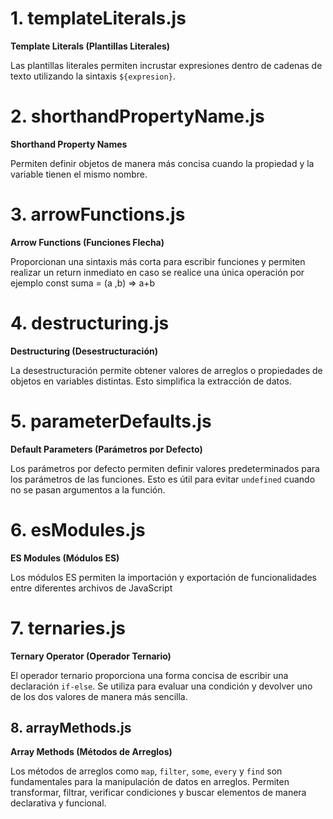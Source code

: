 # 1. templateLiterals.js
**Template Literals (Plantillas Literales)**

Las plantillas literales permiten incrustar expresiones dentro de cadenas de texto utilizando la sintaxis `${expresion}`.

# 2. shorthandPropertyName.js
**Shorthand Property Names**

Permiten definir objetos de manera más concisa cuando la propiedad y la variable tienen el mismo nombre.

# 3. arrowFunctions.js
**Arrow Functions (Funciones Flecha)**

Proporcionan una sintaxis más corta para escribir funciones y permiten realizar un return inmediato en caso se realice una única operación por ejemplo const suma = (a ,b) => a+b

# 4. destructuring.js
**Destructuring (Desestructuración)** 

La desestructuración permite obtener valores de arreglos o propiedades de objetos en variables distintas. Esto simplifica la extracción de datos.

# 5. parameterDefaults.js
**Default Parameters (Parámetros por Defecto)**

Los parámetros por defecto permiten definir valores predeterminados para los parámetros de las funciones. Esto es útil para evitar `undefined` cuando no se pasan argumentos a la función.

# 6. esModules.js
**ES Modules (Módulos ES)**

Los módulos ES permiten la importación y exportación de funcionalidades entre diferentes archivos de JavaScript

# 7. ternaries.js
**Ternary Operator (Operador Ternario)** 

El operador ternario proporciona una forma concisa de escribir una declaración `if-else`. Se utiliza para evaluar una condición y devolver uno de los dos valores de manera más sencilla.

## 8. arrayMethods.js
**Array Methods (Métodos de Arreglos)**

Los métodos de arreglos como `map`, `filter`, `some`, `every` y `find` son fundamentales para la manipulación de datos en arreglos. Permiten transformar, filtrar, verificar condiciones y buscar elementos de manera declarativa y funcional.
